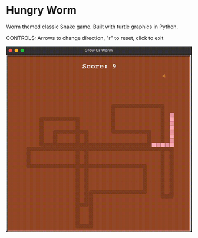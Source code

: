 # Hungry Worm
Worm themed classic Snake game. Built with turtle graphics in Python.


CONTROLS: Arrows to change direction, "r" to reset, click to exit

![demonstration of game](./worm-play.gif)
